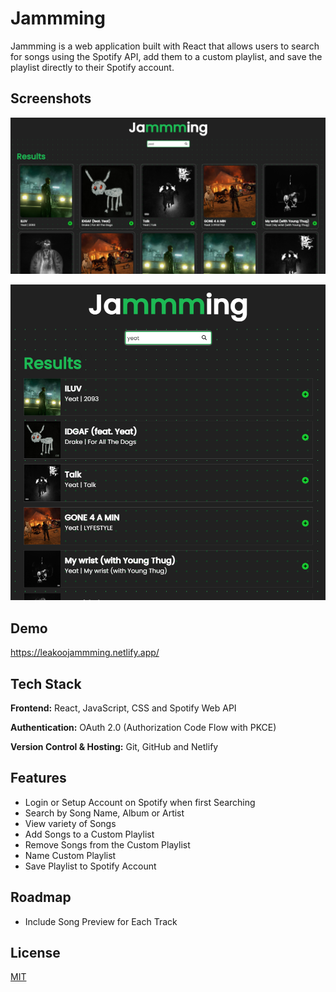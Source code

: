 # Jammming

Jammming is a web application built with React that allows users to search for songs using the Spotify API, add them to a custom playlist, and save the playlist directly to their Spotify account.


## Screenshots

![jammming screenshot](https://github.com/leakoo/jammming/raw/main/public/jammming%20screenshot.png)

![jammming screenshot mobile](https://github.com/leakoo/jammming/raw/main/public/jammming%20screenshot%20mobile.png)


## Demo

https://leakoojammming.netlify.app/


## Tech Stack

**Frontend:** React, JavaScript, CSS and Spotify Web API

**Authentication:** OAuth 2.0 (Authorization Code Flow with PKCE)

**Version Control & Hosting:** Git, GitHub and Netlify


## Features

- Login or Setup Account on Spotify when first Searching
- Search by Song Name, Album or Artist
- View variety of Songs
- Add Songs to a Custom Playlist
- Remove Songs from the Custom Playlist
- Name Custom Playlist
- Save Playlist to Spotify Account


## Roadmap

- Include Song Preview for Each Track


## License

[MIT](https://choosealicense.com/licenses/mit/)
